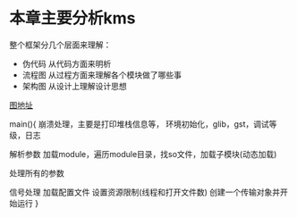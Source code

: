 # 本章主要分析kms

整个框架分几个层面来理解：
- 伪代码 从代码方面来明析
- 流程图 从过程方面来理解各个模块做了哪些事
- 架构图 从设计上理解设计思想

[图地址](https://github.com/63isOK/conference_graph/tree/master/kms%E6%BA%90%E7%A0%81%E5%88%86%E6%9E%90)

main(){
  崩溃处理，主要是打印堆栈信息等，
  环境初始化，glib，gst，调试等级，日志
  
  解析参数
  加载module，遍历module目录，找so文件，加载子模块(动态加载)

  处理所有的参数

  信号处理
  加载配置文件
  设置资源限制(线程和打开文件数)
  创建一个传输对象并开始运行
}

